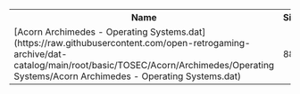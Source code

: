<table>
<tr><th>Name</th><th>Size</th></tr>
<tr><td>[Acorn Archimedes - Operating Systems.dat](https://raw.githubusercontent.com/open-retrogaming-archive/dat-catalog/main/root/basic/TOSEC/Acorn/Archimedes/Operating Systems/Acorn Archimedes - Operating Systems.dat)</td><td>881</td></tr>
</table>
